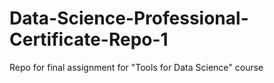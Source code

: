# Data-Science-Professional-Certificate-Repo-1
Repo for final assignment for "Tools for Data Science" course
